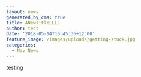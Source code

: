 ```yaml
---
layout: news
generated_by_cms: true
title: ANewTitleLLLL
author: test
date: '2018-05-14T16:45:36+12:00'
feature_image: /images/uploads/getting-stuck.jpg
categories:
  - Nav News
---
```

testing
